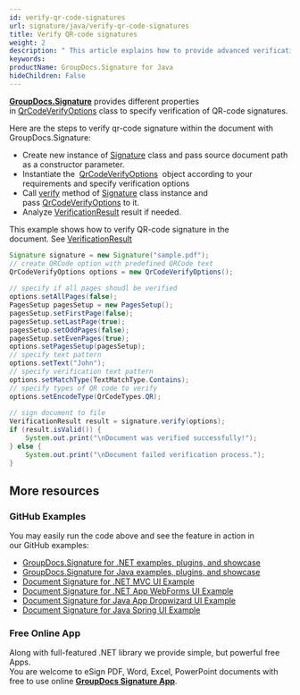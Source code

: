 ```yaml
---
id: verify-qr-code-signatures
url: signature/java/verify-qr-code-signatures
title: Verify QR-code signatures
weight: 2
description: " This article explains how to provide advanced verification of QR-code electronic signatures with GroupDocs.Signature API."
keywords: 
productName: GroupDocs.Signature for Java
hideChildren: False
---
```

[**GroupDocs.Signature**](https://products.groupdocs.com/signature/java) provides different properties in [QrCodeVerifyOptions](https://apireference.groupdocs.com/java/signature/com.groupdocs.signature.options.verify/QrCodeVerifyOptions) class to specify verification of QR-code signatures.

Here are the steps to verify qr-code signature within the document with GroupDocs.Signature:

*   Create new instance of [Signature](https://apireference.groupdocs.com/java/signature/com.groupdocs.signature/Signature) class and pass source document path as a constructor parameter.    
*   Instantiate the  [QrCodeVerifyOptions](https://apireference.groupdocs.com/java/signature/com.groupdocs.signature.options.verify/QrCodeVerifyOptions)  object according to your requirements and specify verification options      
*   Call [verify](https://apireference.groupdocs.com/java/signature/com.groupdocs.signature/Signature#verify(com.groupdocs.signature.options.verify.VerifyOptions)) method of [Signature](https://apireference.groupdocs.com/java/signature/com.groupdocs.signature/Signature) class instance and pass [QrCodeVerifyOptions](https://apireference.groupdocs.com/java/signature/com.groupdocs.signature.options.verify/QrCodeVerifyOptions) to it.  
*   Analyze [VerificationResult](https://apireference.groupdocs.com/java/signature/com.groupdocs.signature.domain/VerificationResult) result if needed.

  
This example shows how to verify QR-code signature in the document. See [VerificationResult](https://apireference.groupdocs.com/java/signature/com.groupdocs.signature.domain/VerificationResult)  

```java
Signature signature = new Signature("sample.pdf");
// create QRCode option with predefined QRCode text
QrCodeVerifyOptions options = new QrCodeVerifyOptions();
 
// specify if all pages shoudl be verified
options.setAllPages(false);
PagesSetup pagesSetup = new PagesSetup();
pagesSetup.setFirstPage(false);
pagesSetup.setLastPage(true);
pagesSetup.setOddPages(false);
pagesSetup.setEvenPages(true);
options.setPagesSetup(pagesSetup);
// specify text pattern
options.setText("John");
// specify verification text pattern
options.setMatchType(TextMatchType.Contains);
// specify types of QR code to verify
options.setEncodeType(QrCodeTypes.QR);
 
// sign document to file
VerificationResult result = signature.verify(options);
if (result.isValid()) {
    System.out.print("\nDocument was verified successfully!");
} else {
    System.out.print("\nDocument failed verification process.");
}
```

## More resources

### GitHub Examples 

You may easily run the code above and see the feature in action in our GitHub examples:

*   [GroupDocs.Signature for .NET examples, plugins, and showcase](https://github.com/groupdocs-signature/GroupDocs.Signature-for-.NET)    
*   [GroupDocs.Signature for Java examples, plugins, and showcase](https://github.com/groupdocs-signature/GroupDocs.Signature-for-Java)    
*   [Document Signature for .NET MVC UI Example](https://github.com/groupdocs-signature/GroupDocs.Signature-for-.NET-MVC)    
*   [Document Signature for .NET App WebForms UI Example](https://github.com/groupdocs-signature/GroupDocs.Signature-for-.NET-WebForms)    
*   [Document Signature for Java App Dropwizard UI Example](https://github.com/groupdocs-signature/GroupDocs.Signature-for-Java-Dropwizard)   
*   [Document Signature for Java Spring UI Example](https://github.com/groupdocs-signature/GroupDocs.Signature-for-Java-Spring)
    

### Free Online App 

Along with full-featured .NET library we provide simple, but powerful free Apps.  
You are welcome to eSign PDF, Word, Excel, PowerPoint documents with free to use online **[GroupDocs Signature App](https://products.groupdocs.app/signature)**.
